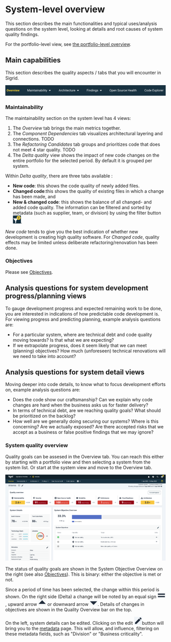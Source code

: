 # System-level overview

This section describes the main functionalities and typical uses/analysis questions on the system level, looking at details and root causes of system quality findings. 

For the portfolio-level view, see [the portfolio-level overview](portfolio-overview.md).

## Main capabilities

This section describes the quality aspects / tabs that you will encounter in Sigrid.

<img src="../images/system-overview-top-bar.png" width="600" />

### Maintainability
The maintainability section on the system level has 4 views: 
1. The *Overview* tab brings the main metrics together. 
2. The *Component Dependencies* tab visualizes architectural layering and connections.
TODO
3. The *Refactoring Candidates* tab groups and prioritizes code that does not meet 4 star quality. 
TODO
4. The *Delta quality* view shows the impact of new code changes on the entire portfolio for the selected period. By default it is grouped per system. 

Within *Delta quality*, there are three tabs available :
* **New code**: this shows the code quality of newly added files. 
* **Changed code**:this shows the quality of existing files in which a change has been made, and 
* **New & changed code**: this shows the balance of all changed- and added code quality. 
The information can be filtered and sorted by metadata (such as supplier, team, or division) by using the filter button <img src="../images/filter-2.png" width="25" />.

*New code* tends to give you the best indication of whether new development is creating high quality software. For *Changed code*, quality effects may be limited unless deliberate refactoring/renovation has been done.

### Objectives
Please see [Objectives](objectives.md).

## Analysis questions for system development progress/planning views
To gauge development progress and expected remaining work to be done, you are interested in indications of how predictable code development is. For viewing progress and predicting planning, example analysis questions are:

* For a particular system, where are technical debt and code quality moving towards? Is that what we are expecting?
* If we extrapolate progress, does it seem likely that we can meet (planning) objectives? How much (unforeseen) technical renovations will we need to take into account?

## Analysis questions for system detail views
Moving deeper into code details, to know what to focus development efforts on, example analysis questions are:

* Does the code show our craftsmanship? Can we explain why code changes are hard when the business asks us for faster delivery?
* In terms of technical debt, are we reaching quality goals? What should be prioritized on the backlog?
* How well are we generally doing securing our systems? Where is this concerning? Are we actually exposed? Are there accepted risks that we accept as a business or false positive findings that we may ignore?


### System quality overview
Quality goals can be assesed in the Overview tab. You can reach this either by starting with a portfolio view and then selecting a system from the system list. Or start at the system view and move to the Overview tab.

<img src="../images/system-overview-tab-objectives.png" width="600" />

The status of quality goals are shown in the System Objective Overview on the right (see also [Objectives](../getting-started/objectives.md)). This is binary: either the objective is met or not. 

Since a period of time has been selected, the change within this period is shown. On the right side (Delta) a change will be noted by an equal sign <img src="../images/delta-equal.png" width="25" />, upward arrow <img src="../images/delta-up.png" width="25" /> or downward arrow <img src="../images/delta-down.png" width="25" />. Details of changes in objectives are shown in the Quality Overview bar on the top. 

On the left, system details can be edited. Clicking on the edit <img src="../images/edit.png" width="25" />button will bring you to the [metadata](../organization-integration/metadata.md) page. This will allow, and influence, filtering on these metadata fields, such as "Division" or "Business criticality".
